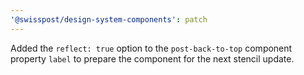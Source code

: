 ```yaml
---
'@swisspost/design-system-components': patch
---
```


Added the `reflect: true` option to the `post-back-to-top` component property `label` to prepare the component for the next stencil update.
